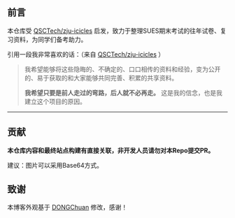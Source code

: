 ## 前言

本仓库受 [QSCTech/zju-icicles](https://github.com/QSCTech/zju-icicles) 启发，致力于整理SUES期末考试的往年试卷、复习资料，为同学们备考助力。

引用一段我非常喜欢的话：（来自 [QSCTech/zju-icicles](https://github.com/QSCTech/zju-icicles) ）

> 我希望能够将这些隐晦的、不确定的、口口相传的资料和经验，变为公开的、易于获取的和大家能够共同完善、积累的共享资料。
>
> **我希望只要是前人走过的弯路，后人就不必再走。** 这是我的信念，也是我建立这个项目的原因。

---

## 贡献

**本仓库内容和最终站点构建有直接关联，非开发人员请勿对本Repo提交PR。**

建议：图片可以采用Base64方式。

## 致谢

本博客外观基于 [DONGChuan](https://dongchuan.github.io) 修改，感谢！
